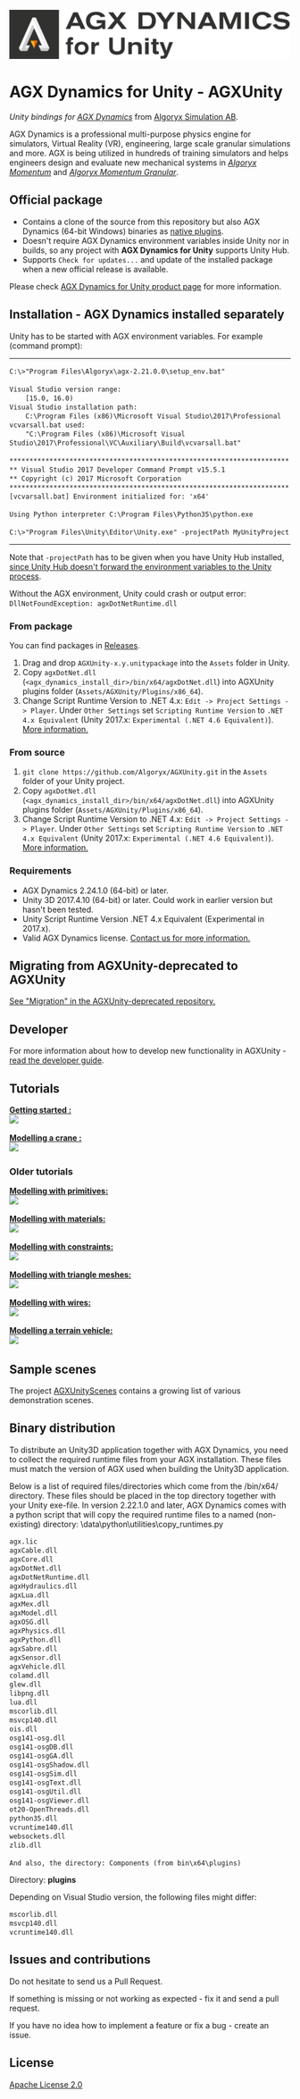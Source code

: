 [![agx-dynamics-for-unity](https://github.com/Algoryx/AGXUnity/blob/master/Editor/Data/agx_for_unity_logo_black.png)](https://www.algoryx.se/agx-unity/)

# AGX Dynamics for Unity - AGXUnity

*Unity bindings for [AGX Dynamics](https://www.algoryx.se/agx-dynamics/)* from [Algoryx Simulation AB](https://www.algoryx.se).

AGX Dynamics is a professional multi-purpose physics engine for simulators, Virtual Reality (VR), engineering, large scale granular simulations and more. AGX is being utilized in hundreds of training simulators and helps engineers design and evaluate new mechanical systems in *[Algoryx Momentum](https://www.algoryx.se/momentum/)* and *[Algoryx Momentum Granular](https://www.algoryx.se/momentum-granular/)*.

## Official package

  - Contains a clone of the source from this repository but also AGX Dynamics (64-bit Windows) binaries as [native plugins](https://docs.unity3d.com/Manual/NativePlugins.html).
  - Doesn't require AGX Dynamics environment variables inside Unity nor in builds, so any project with **AGX Dynamics for Unity** supports Unity Hub.
  - Supports `Check for updates...` and update of the installed package when a new official release is available.

Please check [AGX Dynamics for Unity product page](https://www.algoryx.se/agx-unity/) for more information.

## Installation - AGX Dynamics installed separately

Unity has to be started with AGX environment variables. For example (command prompt):

---
```
C:\>"Program Files\Algoryx\agx-2.21.0.0\setup_env.bat"

Visual Studio version range:
    [15.0, 16.0)
Visual Studio installation path:
    C:\Program Files (x86)\Microsoft Visual Studio\2017\Professional
vcvarsall.bat used:
    "C:\Program Files (x86)\Microsoft Visual Studio\2017\Professional\VC\Auxiliary\Build\vcvarsall.bat"

**********************************************************************
** Visual Studio 2017 Developer Command Prompt v15.5.1
** Copyright (c) 2017 Microsoft Corporation
**********************************************************************
[vcvarsall.bat] Environment initialized for: 'x64'

Using Python interpreter C:\Program Files\Python35\python.exe

C:\>"Program Files\Unity\Editor\Unity.exe" -projectPath MyUnityProject
```
---

Note that `-projectPath` has to be given when you have Unity Hub installed,
[since Unity Hub doesn't forward the environment variables to the Unity process](https://issuetracker.unity3d.com/issues/environment-variables-dropped-when-using-unity-hub-2-dot-0-0).

Without the AGX environment, Unity could crash or output error: `DllNotFoundException: agxDotNetRuntime.dll`

### From package
You can find packages in [Releases](https://github.com/Algoryx/AGXUnity/releases).

1. Drag and drop `AGXUnity-x.y.unitypackage` into the `Assets` folder in Unity.
2. Copy `agxDotNet.dll` (`<agx_dynamics_install_dir>/bin/x64/agxDotNet.dll`) into AGXUnity plugins folder (`Assets/AGXUnity/Plugins/x86_64`).
3. Change Script Runtime Version to .NET 4.x: `Edit -> Project Settings -> Player`. Under `Other Settings` set `Scripting Runtime Version` to `.NET 4.x Equivalent` (Unity 2017.x: `Experimental (.NET 4.6 Equivalent)`). [More information.](https://docs.unity3d.com/Manual/ScriptingRuntimeUpgrade.html)

### From source

1. `git clone https://github.com/Algoryx/AGXUnity.git` in the `Assets` folder of your Unity project.
2. Copy `agxDotNet.dll` (`<agx_dynamics_install_dir>/bin/x64/agxDotNet.dll`) into AGXUnity plugins folder (`Assets/AGXUnity/Plugins/x86_64`).
3. Change Script Runtime Version to .NET 4.x: `Edit -> Project Settings -> Player`. Under `Other Settings` set `Scripting Runtime Version` to `.NET 4.x Equivalent` (Unity 2017.x: `Experimental (.NET 4.6 Equivalent)`). [More information.](https://docs.unity3d.com/Manual/ScriptingRuntimeUpgrade.html)

### Requirements

+ AGX Dynamics 2.24.1.0 (64-bit) or later.
+ Unity 3D 2017.4.10 (64-bit) or later. Could work in earlier version but hasn't been tested.
+ Unity Script Runtime Version .NET 4.x Equivalent (Experimental in 2017.x).
+ Valid AGX Dynamics license. [Contact us for more information.](https://www.algoryx.se/contact/)

## Migrating from AGXUnity-deprecated to AGXUnity

[See "Migration" in the AGXUnity-deprecated repository.](https://github.com/Algoryx/AGXUnity-deprecated/#migration)

## Developer

For more information about how to develop new functionality in AGXUnity - [read the developer guide](DeveloperGuide.md).

## Tutorials

[**Getting started :**](https://youtu.be/IUj0QcniSik)  
[![](https://img.youtube.com/vi/IUj0QcniSik/1.jpg)](https://youtu.be/IUj0QcniSik)

[**Modelling a crane :**](https://www.youtube.com/watch?v=YNEDk1417iM)  
[![](https://img.youtube.com/vi/YNEDk1417iM/1.jpg)](https://www.youtube.com/watch?v=YNEDk1417iM)

### Older tutorials

[**Modelling with primitives:**](https://www.youtube.com/watch?v=1ddfgIwAd0U)  
[![](https://img.youtube.com/vi/1ddfgIwAd0U/1.jpg)](https://www.youtube.com/watch?v=1ddfgIwAd0U)

[**Modelling with materials:**](https://www.youtube.com/watch?v=bB6d8ZI8bt4)  
[![](https://img.youtube.com/vi/bB6d8ZI8bt4/1.jpg)](https://www.youtube.com/watch?v=bB6d8ZI8bt4)

[**Modelling with constraints:**](https://www.youtube.com/watch?v=dmlyozKuVlM)  
[![](https://img.youtube.com/vi/dmlyozKuVlM/1.jpg)](https://www.youtube.com/watch?v=dmlyozKuVlM)

[**Modelling with triangle meshes:**](https://www.youtube.com/watch?v=L2kRByHcT7g)  
[![](https://img.youtube.com/vi/L2kRByHcT7g/1.jpg)](https://www.youtube.com/watch?v=L2kRByHcT7g)

[**Modelling with wires:**](https://www.youtube.com/watch?v=Accpit3LmIA)  
[![](https://img.youtube.com/vi/Accpit3LmIA/1.jpg)](https://www.youtube.com/watch?v=Accpit3LmIA)

[**Modelling a terrain vehicle:**](https://www.youtube.com/watch?v=ku6GyMba9Cw)  
[![](https://img.youtube.com/vi/ku6GyMba9Cw/1.jpg)](https://www.youtube.com/watch?v=ku6GyMba9Cw)

## Sample scenes
The project [AGXUnityScenes](https://github.com/Algoryx/AGXUnityScenes) contains a growing list of various demonstration scenes.

## Binary distribution
To distribute an Unity3D application together with AGX Dynamics, you need to collect the required runtime files from your AGX installation. These files must match the version of AGX used when building the Unity3D application.

Below is a list of required files/directories which come from the <agx-install-dir>/bin/x64/ directory. These files should be placed in the top directory together with your Unity exe-file.
In version 2.22.1.0 and later, AGX Dynamics comes with a python script that will copy the required runtime files to a named (non-existing) directory: <agx-dir>\data\python\utilities\copy_runtimes.py

```
agx.lic
agxCable.dll
agxCore.dll
agxDotNet.dll
agxDotNetRuntime.dll
agxHydraulics.dll
agxLua.dll
agxMex.dll
agxModel.dll
agxOSG.dll
agxPhysics.dll
agxPython.dll
agxSabre.dll
agxSensor.dll
agxVehicle.dll
colamd.dll
glew.dll
libpng.dll
lua.dll
mscorlib.dll
msvcp140.dll
ois.dll
osg141-osg.dll
osg141-osgDB.dll
osg141-osgGA.dll
osg141-osgShadow.dll
osg141-osgSim.dll
osg141-osgText.dll
osg141-osgUtil.dll
osg141-osgViewer.dll
ot20-OpenThreads.dll
python35.dll
vcruntime140.dll
websockets.dll
zlib.dll

And also, the directory: Components (from bin\x64\plugins)
```

Directory: **plugins**

Depending on Visual Studio version, the following files might differ:

```
mscorlib.dll
msvcp140.dll
vcruntime140.dll
```

## Issues and contributions

Do not hesitate to send us a Pull Request.

If something is missing or not working as expected - fix it and send a pull request.

If you have no idea how to implement a feature or fix a bug - create an issue.

## License

[Apache License 2.0](LICENSE)
